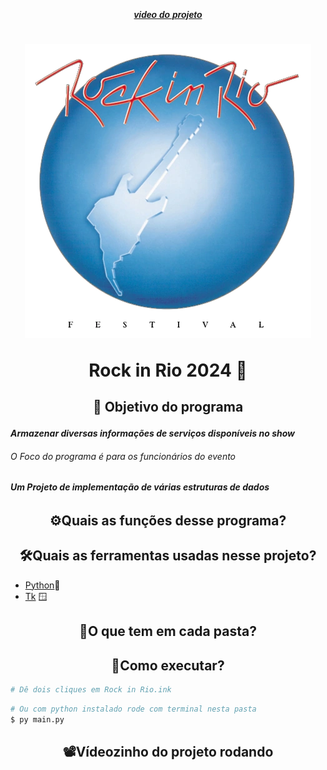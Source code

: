 <html lang="pt-BR">
<head>
  <meta charset="UTF-8">
  <meta name="viewport" content="width=device-width, initial-scale=1.0">
  <title>Exemplo de fontes</title>

  <!-- Preconexão e carregamento das fontes -->
  <link rel="preconnect" href="https://fonts.googleapis.com">
  <link rel="preconnect" href="https://fonts.gstatic.com" crossorigin>
  <link href="https://fonts.googleapis.com/css2?family=Roboto+Flex:wght@100&family=Sixtyfour+Convergence&display=swap" rel="stylesheet">
</head>
<body>
  <!-- Div com fonte personalizada -->
  <div style="text-align: center; font-family: 'Sixtyfour Convergence', sans-serif; font-weight: 100;">
    <h6>
      <a href="#️vídeozinho-do-projeto-rodando" style="text-decoration: underline;">
        <strong>video do projeto</strong>
      </a>
    </h6>
</div>


<h1 align="center">
<img src="./assets/RockInRio_1985.webp"/>
<p>Rock in Rio 2024 🎸</p>
</h1>

<h2 align="center"><p>📌 Objetivo do programa</p</h2>

#### *Armazenar diversas informações de serviços disponíveis no show*
###### *O Foco do programa é para os funcionários do evento*
###### ***Um Projeto de implementação de várias estruturas de dados***

<h2 align="center">⚙️Quais as funções desse programa?</h2>

<h2 align="center">🛠️Quais as ferramentas usadas nesse projeto?</h2>

- [Python](https://docs.python.org/3/)🐍
- [Tk](https://docs.python.org/pt-br/3/library/tkinter.html) 🪟

<h2 align="center">📂O que tem em cada pasta?</h2> 

<h2 align="center">🧐Como executar?</h2>


````bash
# Dê dois cliques em Rock in Rio.ink
````
````bash
# Ou com python instalado rode com terminal nesta pasta
$ py main.py 
````
<center>

## 📽️Vídeozinho do projeto rodando

</center>